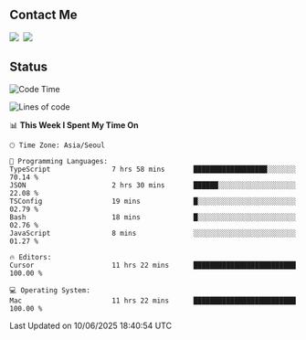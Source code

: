 ## Contact Me
<a href="https://instagram.com/_hongrok"><img src="https://img.shields.io/badge/Instagram-E4405F?style=for-the-badge&logo=Instagram&logoColor=white"/></a>&nbsp;
<img src="https://img.shields.io/badge/HongRok @hlog2e-5865F2?style=for-the-badge&logo=Discord&logoColor=white"/>&nbsp;

## Status

<!--START_SECTION:waka-->
![Code Time](http://img.shields.io/badge/Code%20Time-915%20hrs%2034%20mins-blue)

![Lines of code](https://img.shields.io/badge/From%20Hello%20World%20I%27ve%20Written-684.3%20thousand%20lines%20of%20code-blue)

📊 **This Week I Spent My Time On** 

```text
🕑︎ Time Zone: Asia/Seoul

💬 Programming Languages: 
TypeScript               7 hrs 58 mins       ██████████████████░░░░░░░   70.14 % 
JSON                     2 hrs 30 mins       ██████░░░░░░░░░░░░░░░░░░░   22.08 % 
TSConfig                 19 mins             █░░░░░░░░░░░░░░░░░░░░░░░░   02.79 % 
Bash                     18 mins             █░░░░░░░░░░░░░░░░░░░░░░░░   02.76 % 
JavaScript               8 mins              ░░░░░░░░░░░░░░░░░░░░░░░░░   01.27 % 

🔥 Editors: 
Cursor                   11 hrs 22 mins      █████████████████████████   100.00 % 

💻 Operating System: 
Mac                      11 hrs 22 mins      █████████████████████████   100.00 % 
```


 Last Updated on 10/06/2025 18:40:54 UTC
<!--END_SECTION:waka-->
